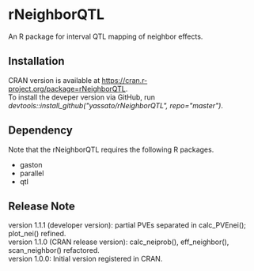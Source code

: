 # rNeighborQTL
An R package for interval QTL mapping of neighbor effects.  

## Installation
CRAN version is available at https://cran.r-project.org/package=rNeighborQTL.  
To install the deveper version via GitHub, run *devtools::install_github("yassato/rNeighborQTL", repo="master")*.  

## Dependency
Note that the rNeighborQTL requires the following R packages.  
- gaston
- parallel
- qtl

## Release Note  
version 1.1.1 (developer version): partial PVEs separated in calc_PVEnei(); plot_nei() refined.  
version 1.1.0 (CRAN release version): calc_neiprob(), eff_neighbor(), scan_neighbor() refactored.  
version 1.0.0: Initial version registered in CRAN.  
